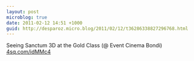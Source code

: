 ```yaml
---
layout: post
microblog: true
date: 2011-02-12 14:51 +1000
guid: http://desparoz.micro.blog/2011/02/12/t36286338827296768.html
---
```

Seeing Sanctum 3D at the Gold Class (@ Event Cinema Bondi) [4sq.com/idMMc4](http://4sq.com/idMMc4)
